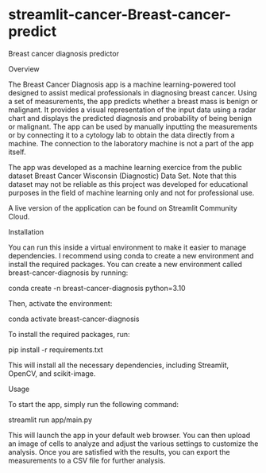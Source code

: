 # streamlit-cancer-Breast-cancer-predict


Breast cancer diagnosis predictor

Overview

The Breast Cancer Diagnosis app is a machine learning-powered tool designed to assist medical professionals in diagnosing breast cancer. Using a set of measurements, the app predicts whether a breast mass is benign or malignant. It provides a visual representation of the input data using a radar chart and displays the predicted diagnosis and probability of being benign or malignant. The app can be used by manually inputting the measurements or by connecting it to a cytology lab to obtain the data directly from a machine. The connection to the laboratory machine is not a part of the app itself.

The app was developed as a machine learning exercice from the public dataset Breast Cancer Wisconsin (Diagnostic) Data Set. Note that this dataset may not be reliable as this project was developed for educational purposes in the field of machine learning only and not for professional use.

A live version of the application can be found on Streamlit Community Cloud.


Installation

You can run this inside a virtual environment to make it easier to manage dependencies. I recommend using conda to create a new environment and install the required packages. You can create a new environment called breast-cancer-diagnosis by running:

conda create -n breast-cancer-diagnosis python=3.10 

Then, activate the environment:

conda activate breast-cancer-diagnosis

To install the required packages, run:

pip install -r requirements.txt

This will install all the necessary dependencies, including Streamlit, OpenCV, and scikit-image.

Usage

To start the app, simply run the following command:

streamlit run app/main.py

This will launch the app in your default web browser. You can then upload an image of cells to analyze and adjust the various settings to customize the analysis. Once you are satisfied with the results, you can export the measurements to a CSV file for further analysis.
